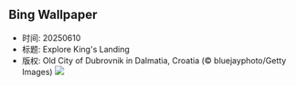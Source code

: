 ## Bing Wallpaper
- 时间: 20250610
- 标题: Explore King's Landing
- 版权: Old City of Dubrovnik in Dalmatia, Croatia (© bluejayphoto/Getty Images)
![](https://cn.bing.com/th?id=OHR.DubrovnikTwilight_EN-US9005720216_UHD.jpg&rf=LaDigue_UHD.jpg&pid=hp&w=3840&h=2160&rs=1&c=4)
